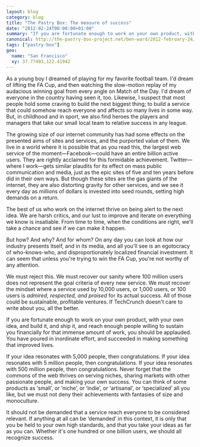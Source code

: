 ```yaml
---
layout: blog
category: blog
title: "The Pastry Box: The measure of success"
date: "2012-02-24T00:00:00+01:00"
summary: "If you are fortunate enough to work on your own product, with your own idea, and build it, and ship it, and reach enough people willing to sustain you financially for that immense amount of work, you should be applauded. You have poured in inordinate effort, and succeeded in making something that improved lives."
canonical: http://the-pastry-box-project.net/ben-ward/2012-february-24/
tags: ["pastry-box"]
geo:
  name: "San Francisco"
  xy: 37.77493,122.41942
---
```

As a young boy I dreamed of playing for my favorite football team. I'd dream of lifting the FA Cup, and then watching the slow-motion replay of my audacious winning goal from every angle on Match of the Day. I'd dream of everyone in the country having seen it, too. Likewise, I suspect that most people hold some craving to build the next biggest thing; to build a service that could somehow reach everyone and affects so many lives in some way. But, in childhood and in sport, we also find heroes the players and managers that take our small local team to relative success in any league.

The growing size of our internet community has had some effects on the presented aims of sites and services, and the purported value of them. We live in a world where it is possible that as you read this, the largest web service of the moment—Facebook—could have an entire billion active users. They are rightly acclaimed for this formidable achievement. Twitter—where I work—gets similar plaudits for its effect on mass public communication and media, just as the epic sites of five and ten years before did in their own ways. But though these sites are the gas giants of the internet, they are also distorting gravity for other services, and we see it every day as millions of dollars is invested into seed rounds, setting high demands on a return.

The best of us who work on the internet thrive on being alert to the next idea. We are harsh critics, and our lust to improve and iterate on everything we know is insatiable. From time to time, when the conditions are right, we'll take a chance and see if we can make it happen.

But how? And why? And for whom? On any day you can look at how our industry presents itself, and in its media, and all you'll see is an egotocracy of who-knows-who, and disproportionately localized financial investment. It can seem that unless you're trying to win the FA Cup, you're not worthy of any attention.

We must reject this. We must recover our sanity where 100 million users does not represent the goal criteria of every new service. We must recover the mindset where a service used by 10,000 users, or 1,000 users, or 100 users is *admired, respected, and praised* for its actual success. All of those could be sustainable, profitable ventures. If TechCrunch doesn't care to write about you, all the better.

If you are fortunate enough to work on your own product, with your own idea, and build it, and ship it, and reach enough people willing to sustain you financially for that immense amount of work, you should be applauded. You have poured in inordinate effort, and succeeded in making something that improved lives.

If your idea resonates with 5,000 people, then congratulations. If your idea resonates with 5 million people, then congratulations. If your idea resonates with 500 million people, then congratulations. Never forget that the commons of the web thrives on serving niches, sharing markets with other passionate people, and making your own success. You can think of some products as ‘small’, or ‘niche’, or ‘indie’, or ‘artisanal’, or ‘specialized’ all you like, but we must not deny their achievements with fantasies of size and monoculture.

It should not be demanded that a service reach everyone to be considered relevant. If anything at all can be ‘demanded’ in this context, it is only that you be held to your own high standards, and that you take your ideas as far as you can. Whether it's one hundred or one billion users, we should all recognize success.